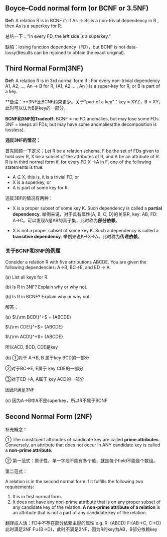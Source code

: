 ## Boyce–Codd normal form (or BCNF or 3.5NF) 

**Def:** A relation R is in BCNF if:
If As → Bs is a non-trivial dependency in R , then As is a superkey for R.

总结一下：“In every FD, the left side is a superkey.”

缺陷：losing function dependency（FD），but BCNF is not data-lossy(Results can be rejoined to obtain the exact original).



## Third Normal Form(3NF)

**Def:** A relation R is in 3rd normal form if :
For every non-trivial dependency A1, A2, ..., An → B for R, {A1, A2, ..., An } is a super-key for R, or B is part of a key.

**备注：**3NF比BCNF约束更少。关于"part of a key"：key = XYZ，B = XY，此时可以认为B是key的一部分。

**BCNF和3NF的Tradeoff:**
BCNF = no FD anomalies, but may lose some FDs.
3NF = keeps all FDs, but may have some anomalies(the decomposition is lossless).

**违反3NF的情况：**

首先回顾一下定义：Let R be a relation schema, F be the set of FDs given to hold over R, X be a subset of the attributes of R, and A be an attribute of R. R is in third normal form if, for every FD X →A in F, one of the following statements is true:

- A $\in$ X, this is, it is a trivial FD, or
- X is a superkey, or
- A is part of some key for R.

违反3BF的情况有两种：

- X is a proper subset of some key K. Such dependency is called a **partial dependency**. 举例来说，对于具有属性{A, B, C, D}的关系R, key: AB, FD: A→C。可以发现A是AB的真子集，此时称为**部分依赖**。

- X is not a proper subset of some key K. Such a dependency is called a **transitive dependency**. 举例来说K→X→A，此时称为**传递依赖**。

  



### 关于BCNF和3NF的例题

Consider a relation R with five attributions ABCDE. You are given the following dependencies: A→B, BC→E, and ED → A.

(a) List all keys for R.

(b) Is R in 3NF? Explain why or why not.

(b) Is R in BCNF? Explain why or why not.

解答：

(a) $\{\rm BCD\}^+$ = {ABCDE}

$\{\rm CDE\}^+$= {ABCDE}

$\{\rm ACD\}^+$= {ABCDE}

所以ACD, BCD, CDE是key

(b) ①对于 A→B, B 属于key BCD的一部分

②对于BC→E, E属于 key CDE的一部分

③对于ED→A, A属于 key ACD的一部分

因此R满足3NF

(c) 因为A→B中A不是superkey，所以R不属于BCNF



## Second Normal Form (2NF) 

补充概念：

① The constituent attributes of candidate key are called **prime attributes**. Conversely, an attribute that does not occur in ANY candidate key is called a **non-prime attribute**.

② 第一范式：原子性，单一字段不能有多个值，就是每个field不能是个数组。



第二范式：

A relation is in the second normal form if it fulfills the following two requirements:

1. It is in first normal form.
2. It does not have any non-prime attribute that is on any proper subset of any candidate key of the relation. **A non-prime attribute of a relation** is an attribute that is not a part of any candidate key of the relation.



翻译成人话：FD中不存在部分依赖主键的属性
e.g.
R: {ABCD}
F:{AB→C, C→D}此时满足2NF
F∪{B→D}，此时不满足2NF，因为R的key为AB，B部分依赖key
